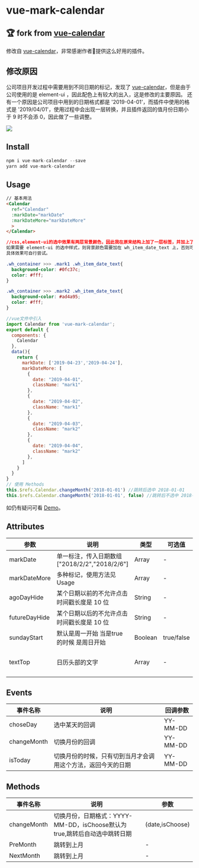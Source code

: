 # vue-mark-calendar

## 🏆 fork from [vue-calendar](https://github.com/zwhGithub/vue-calendar)
修改自 [vue-calendar](https://github.com/zwhGithub/vue-calendar)，非常感谢作者🙏提供这么好用的插件。

## 修改原因
公司项目开发过程中需要用到不同日期的标记，发现了 [vue-calendar](https://github.com/zwhGithub/vue-calendar)，但是由于公司使用的是 element-ui ，因此配色上有较大的出入，这是修改的主要原因。
还有一个原因是公司项目中用到的日期格式都是 '2019-04-01'，而插件中使用的格式是 '2019/04/01'，使用过程中会出现一层转换，并且插件返回的值月份日期小于 9 时不会添 0，因此做了一些调整。

![](https://personal-1251959693.cos.ap-chengdu.myqcloud.com/2019-04-05-083054.png)

## Install

```javascript
npm i vue-mark-calendar --save
yarn add vue-mark-calendar
```

## Usage
```html
// 基本用法
<Calendar
  ref="Calendar"
  :markDate="markDate"
  :markDateMore="markDateMore"
  >
</Calendar>
```
```css
//css,element-ui的选中效果有两层背景颜色，因此我在原来结构上加了一层标签，并加上了 class：wh_item_date_text，
如果需要 element-ui 的选中样式，则背景颜色需要加在 wh_item_date_text 上，否则可以不加 wh_item_date_text
具体效果可自行尝试。

.wh_container >>> .mark1 .wh_item_date_text{
  background-color: #0fc37c;
  color: #fff;
}

.wh_container >>> .mark2 .wh_item_date_text{
  background-color: #ad4a95;
  color: #fff;
}
```
```javascript
//vue文件中引入
import Calendar from 'vue-mark-calendar';
export default {
  components: {
    Calendar
  },
  data(){
    return {
      markDate: ['2019-04-23','2019-04-24'],
      markDateMore: [
        {
          date: "2019-04-01",
          className: "mark1"
        },
        {
          date: "2019-04-02",
          className: "mark1"
        },
        {
          date: "2019-04-03",
          className: "mark2"
        },
        {
          date: "2019-04-04",
          className: "mark2"
        },
      ]
    }
  }
}
// 使用 Methods
this.$refs.Calendar.changeMonth('2018-01-01') //跳转后选中 2018-01-01
this.$refs.Calendar.changeMonth('2018-01-01', false) //跳转后不选中 2018-01-01
```
如仍有疑问可看 [Demo](./src/views/demo.vue)。

## Attributes

| 参数 | 说明 | 类型 | 可选值 | 默认值 |
| ------ | ------ | ------ | ------ | ------ |
| markDate | 单一标注，传入日期数组["2018/2/2","2018/2/6"] | Array | - | [] |
| markDateMore | 多种标记，使用方法见 Usage | Array | - | [] |
| agoDayHide | 某个日期以前的不允许点击 时间戳长度是 10 位 | String | - | 0 |
| futureDayHide | 某个日期以后的不允许点击 时间戳长度是 10 位 | String | - | 2554387200 |
| sundayStart | 默认是周一开始 当是true的时候 是周日开始 | Boolean | true/false | false |
| textTop | 日历头部的文字 | Array | - | [ '日','一', '二', '三', '四', '五', '六'] |

## Events
| 事件名称 | 说明 | 回调参数 |
| ------ | ------ | ------ |
| choseDay | 选中某天的回调  | YY-MM-DD |
| changeMonth | 切换月份的回调 | YY-MM-DD |
| isToday | 切换月份的时候，只有切到当月才会调用这个方法，返回今天的日期 | YY-MM-DD |
## Methods
| 事件名称 | 说明 | 参数 |
| ------ | ------ | ------ |
| changeMonth | 切换月份，日期格式：YYYY-MM-DD，isChoose默认为 true,跳转后自动选中跳转日期 | (date,isChoose) |
| PreMonth | 跳转到上月 | - |
| NextMonth | 跳转到上月 | - |
